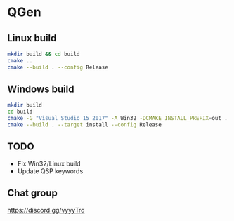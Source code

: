 # QGen

## Linux build

```bash
mkdir build && cd build
cmake ..
cmake --build . --config Release
```

## Windows build

```bash
mkdir build
cd build
cmake -G "Visual Studio 15 2017" -A Win32 -DCMAKE_INSTALL_PREFIX=out ..
cmake --build . --target install --config Release
```

## TODO

* Fix Win32/Linux build
* Update QSP keywords

## Chat group

https://discord.gg/vyyyTrd
